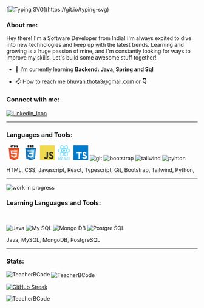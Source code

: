 <link rel="stylesheet" href="style.css">

[![Typing SVG](https://readme-typing-svg.demolab.com?font=Quicksand&size=30&duration=2000&repeat=false&pause=1000&color=1B93F7&background=FFFFFF00&multiline=true&random=false&width=635&height=90&lines=Hey!+Nice+to+meet+you%2C+I'm+Bhuvan+Thota.;Welcome+to+my+profile!)](https://git.io/typing-svg)

<h3 align="left">About me:</h3>

Hey there! I'm a Software Developer from India! I'm always excited to dive into new technologies and keep up with the latest trends. Learning and growing is a huge passion of mine, and I'm constantly looking for ways to improve my skills. Let's build some awesome stuff together!

- 🌱 I’m currently learning **Backend: Java, Spring and Sql**

- 📫 How to reach me bhuvan.thota3@gmail.com or **👇**

<h3 align="left">Connect with me:</h3>
<p align="left">
<a href="https://www.linkedin.com/in/thotabhuvan/" target="blank"><img align="center" src="https://github.com/TeacherBCode/Profile/assets/156999512/6755192a-c52c-4899-8f2f-5f2ffde3f92a" alt="Linkedin_Icon" height="40" width="40" /></a>
</p>

<hr>

<h3 align="left">Languages and Tools:</h3>
  <p align="left"> 
    <img src="https://raw.githubusercontent.com/devicons/devicon/master/icons/html5/html5-original-wordmark.svg" alt="html5" width="40" height="40"/> 
    <img src="https://raw.githubusercontent.com/devicons/devicon/master/icons/css3/css3-original-wordmark.svg" alt="css3" width="40" height="40"/> 
    <img src="https://raw.githubusercontent.com/devicons/devicon/master/icons/javascript/javascript-original.svg" alt="javascript" width="40" height="40"/>  
    <img src="https://raw.githubusercontent.com/devicons/devicon/master/icons/react/react-original-wordmark.svg" alt="react" width="40" height="40"/> 
    <img src="https://raw.githubusercontent.com/devicons/devicon/master/icons/typescript/typescript-original.svg" alt="typescript" width="40" height="40"/>  
    <img src="https://www.vectorlogo.zone/logos/git-scm/git-scm-icon.svg" alt="git" width="40" height="40"/>
    <img src="https://cdn.jsdelivr.net/gh/devicons/devicon@latest/icons/bootstrap/bootstrap-original.svg" alt="bootstrap" width="40" height="40"/ />
    <img src="https://cdn.jsdelivr.net/gh/devicons/devicon@latest/icons/tailwindcss/tailwindcss-original.svg" alt="tailwind" width="40" height="40"/>
    <img src="https://github.com/TeacherBCode/TeacherBCode/assets/156999512/d85c310d-1d69-45c5-bab6-91918ef6bc4e" alt="pyhton" width="40" height="40"/>

</p>

<p>HTML,   CSS,   Javascript,   React,   Typescript,   Git,   Bootstrap,   Tailwind,    Python,  </p>
<hr>

<img src="https://github.com/TeacherBCode/TeacherBCode/assets/156999512/75edbd98-55c1-4d34-88e4-820d282c141f" alt="work in progress" width="300"  />

<h3 align="left"><strong>Learning </strong>Languages and Tools:</h3> <br>
<p align="left">   
  <img src="https://github.com/TeacherBCode/TeacherBCode/assets/156999512/9a5621d7-79f9-4ad9-9a5f-5a1f1776de67" alt="Java" width="40" height="40"/> 
  <img src="https://github.com/TeacherBCode/TeacherBCode/assets/156999512/b1af39e0-d0a9-4ea8-b897-0a2938a09ffb" alt="My SQL" width="40" height="40"/> 
  <img src="https://github.com/TeacherBCode/TeacherBCode/assets/156999512/8ce39659-2852-4c1d-a510-b35c5cc0d490" alt="Mongo DB" width="40" height="40"/> 
  <img src="https://github.com/TeacherBCode/TeacherBCode/assets/156999512/e224ae93-b341-418b-b74c-4521569edac1" alt="Postgre SQL" width="40" height="40"/> 
  
    
</p>
<p>Java,  MySQL,   MongoDB,  PostgreSQL       </p>



<hr>

<h3 align="left">Stats:</h3>

<p><img align="left" src="https://github-readme-stats.vercel.app/api/top-langs?username=TeacherBCode&show_icons=true&theme=tokyonight&locale=en&layout=compact" alt="TeacherBCode" /></p>

<p>&nbsp;<img align="center" src="https://github-readme-stats.vercel.app/api?username=TeacherBCode&show_icons=true&theme=tokyonight&locale=en" alt="TeacherBCode" /></p>

[![GitHub Streak](https://streak-stats.demolab.com?user=TeacherBCode&theme=dark&border_radius=20)](https://git.io/streak-stats)

<p align="left"> <img src="https://komarev.com/ghpvc/?username=TeacherBCode&label=Profile%20views&color=9edaff&style=flat" alt="TeacherBCode" /> </p>


